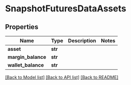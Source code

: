 # SnapshotFuturesDataAssets

## Properties
Name | Type | Description | Notes
------------ | ------------- | ------------- | -------------
**asset** | **str** |  | 
**margin_balance** | **str** |  | 
**wallet_balance** | **str** |  | 

[[Back to Model list]](../README.md#documentation-for-models) [[Back to API list]](../README.md#documentation-for-api-endpoints) [[Back to README]](../README.md)

